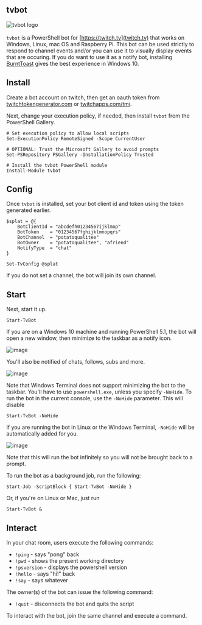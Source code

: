 
## tvbot

<img align="left" src="https://github.com/potatoqualitee/twitch/blob/main/tvbot/icon.png?raw=true" alt="tvbot logo">  <br/></br>`tvbot` is a PowerShell bot for [https://twitch.tv](twitch.tv) that works on Windows, Linux, mac OS and Raspberry Pi. This bot can be used strictly to respond to channel events and/or you can use it to visually display events that are occuring. If you do want to use it as a notify bot, installing [BurntToast](https://github.com/Windos/BurntToast) gives the best experience in Windows 10.

## Install

Create a bot account on twitch, then get an oauth token from [twitchtokengenerator.com](https://twitchtokengenerator.com/) or [twitchapps.com/tmi](https://twitchapps.com/tmi/).


Next, change your execution policy, if needed, then install `tvbot` from the PowerShell Gallery.

```
# Set execution policy to allow local scripts
Set-ExecutionPolicy RemoteSigned -Scope CurrentUser

# OPTIONAL: Trust the Microsoft Gallery to avoid prompts
Set-PSRepository PSGallery -InstallationPolicy Trusted

# Install the tvbot PowerShell module
Install-Module tvbot
```

## Config

Once `tvbot` is installed, set your bot client id and token using the token generated earlier.

```
$splat = @{
    BotClientId = "abcdefh01234567ijklmop"
    BotToken    = "01234567fghijklmnopqrs"
    BotChannel  = "potatoqualitee"
    BotOwner    = "potatoqualitee", "afriend"
    NotifyType  = "chat"
}

Set-TvConfig @splat
```

If you do not set a channel, the bot will join its own channel.

## Start

Next, start it up.

```
Start-TvBot
```

If you are on a Windows 10 machine and running PowerShell 5.1, the bot will open a new window, then minimize to the taskbar as a notify icon.

![image](https://user-images.githubusercontent.com/8278033/104730790-f714fe80-573a-11eb-8faf-7c36dad51e3f.png)

You'll also be notified of chats, follows, subs and more.

![image](https://user-images.githubusercontent.com/8278033/104730455-5f171500-573a-11eb-8519-b6b4710833f3.png)

Note that Windows Terminal does not support minimizing the bot to the taskbar. You'll have to use `powershell.exe`, unless you specify `-NoHide`. To run the bot in the current console, use the `-NoHide` parameter. This will disable

```
Start-TvBot -NoHide
```

If you are running the bot in Linux or the Windows Terminal, `-NoHide` will be automatically added for you.

![image](https://user-images.githubusercontent.com/8278033/104730206-e912ae00-5739-11eb-97dd-d9c0b8bd9f26.png)

Note that this will run the bot infinitely so you will not be brought back to a prompt.

To run the bot as a background job, run the following:
```
Start-Job -ScriptBlock { Start-TvBot -NoHide }
```

Or, if you're on Linux or Mac, just run

```
Start-TvBot &
```

## Interact
In your chat room, users execute the following commands:

* `!ping` - says "pong" back
* `!pwd` - shows the present working directory
* `!psversion` - displays the powershell version
* `!hello` - says "hi!" back
* `!say` - says whatever

The owner(s) of the bot can issue the following command:

* `!quit` - disconnects the bot and quits the script

To interact with the bot, join the same channel and execute a command.